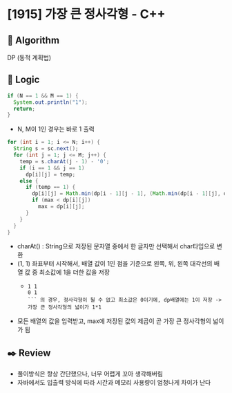 # [1915] 가장 큰 정사각형 - C++

## :pushpin: **Algorithm**

DP (동적 계획법)

## :round_pushpin: **Logic**

```java
if (N == 1 && M == 1) {
  System.out.println("1");
  return;
}
```

- N, M이 1인 경우는 바로 1 출력

```java
for (int i = 1; i <= N; i++) {
  String s = sc.next();
  for (int j = 1; j <= M; j++) {
    temp = s.charAt(j - 1) - '0';
    if (i == 1 && j == 1)
      dp[i][j] = temp;
    else {
      if (temp == 1) {
        dp[i][j] = Math.min(dp[i - 1][j - 1], (Math.min(dp[i - 1][j], dp[i][j - 1]))) + 1;
        if (max < dp[i][j])
          max = dp[i][j];
      }
    }
  }
}
```

- charAt() : String으로 저장된 문자열 중에서 한 글자만 선택해서 char타입으로 변환
- (1, 1) 좌표부터 시작해서, 배열 값이 1인 점을 기준으로 왼쪽, 위, 왼쪽 대각선의 배열 값 중 최소값에 1을 더한 값을 저장
  - ```
    1 1
    0 1
    ``` 의 경우, 정사각형이 될 수 없고 최소값은 0이기에, dp배열에는 1이 저장 -> 가장 큰 정사각형의 넓이가 1*1
- 모든 배열의 값을 입력받고, max에 저장된 값의 제곱이 곧 가장 큰 정사각형의 넓이가 됨

## :black_nib: **Review**

- 풀이방식은 항상 간단했으나, 너무 어렵게 꼬아 생각해버림
- 자바에서도 입출력 방식에 따라 시간과 메모리 사용량이 엄청나게 차이가 난다